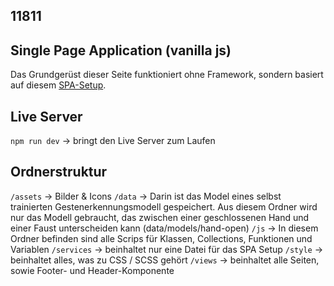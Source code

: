 ## 11811

## Single Page Application (vanilla js)
Das Grundgerüst dieser Seite funktioniert ohne Framework, sondern basiert auf diesem [SPA-Setup](https://github.com/managervcf/vanilla-js-single-page-app).


## Live Server
`npm run dev` -> bringt den Live Server zum Laufen


## Ordnerstruktur
`/assets` -> Bilder & Icons
`/data` -> Darin ist das Model eines selbst trainierten Gestenerkennungsmodell gespeichert. Aus diesem Ordner wird nur das Modell gebraucht, 
das zwischen einer geschlossenen Hand und einer Faust unterscheiden kann (data/models/hand-open)
`/js` -> In diesem Ordner befinden sind alle Scrips für Klassen, Collections, Funktionen und Variablen
`/services` -> beinhaltet nur eine Datei für das SPA Setup
`/style` -> beinhaltet alles, was zu CSS / SCSS gehört
`/views` -> beinhaltet alle Seiten, sowie Footer- und Header-Komponente